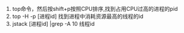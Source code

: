 1. top命令，然后按shift+p按照CPU排序,找到占用CPU过高的进程的pid
2. top -H -p [进程id] 找到进程中消耗资源最高的线程的id
3. jstack [进程id] |grep -A 10 线程id 

